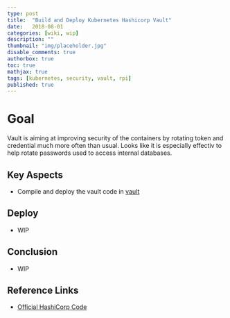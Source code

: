 ```yaml
---
type: post
title:  "Build and Deploy Kubernetes Hashicorp Vault"
date:   2018-08-01
categories: [wiki, wip]
description: ""
thumbnail: "img/placeholder.jpg"
disable_comments: true
authorbox: true
toc: true
mathjax: true
tags: [kubernetes, security, vault, rpi]
published: true
---
```


# Goal

Vault is aiming at improving security of the containers by rotating token and credential
much more often than usual. Looks like it is especially effectiv to help rotate passwords
used to access internal databases.

## Key Aspects

- Compile and deploy the vault code in [vault](https://github.com/jbrette/vault)

## Deploy

- WIP

## Conclusion

- WIP

## Reference Links

- [Official HashiCorp Code](https://github.com/hashicorp/vault)


